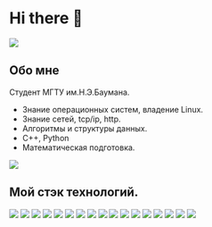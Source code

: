 # Hi there 👋   

![](https://user-images.githubusercontent.com/74038190/225813708-98b745f2-7d22-48cf-9150-083f1b00d6c9.gif)



## Обо мне   
Студент МГТУ им.Н.Э.Баумана. 
* Знание операционных систем, владение Linux.
* Знание сетей, tcp/ip, http.   
* Алгоритмы и структуры данных.
* С++, Python
* Математическая подготовка.

![](https://user-images.githubusercontent.com/74038190/212284136-03988914-d899-44b4-b1d9-4eeccf656e44.gif)   


## Мой стэк технологий.

<img src="https://img.shields.io/badge/C++-black?style=for-the-badge&logo=cplusplus&logoColor=3AAACF"/> <img src="https://img.shields.io/badge/Golang-black?style=for-the-badge&logo=Go&logoColor=3AAACF"> <img src="https://img.shields.io/badge/Python-black?style=for-the-badge&logo=python&logoColor=3AAACF"/>  <img src="https://img.shields.io/badge/GitHub-black?style=for-the-badge&logo=github&logoColor=3AAACF"/> <img src="https://img.shields.io/badge/Wireshark-black?style=for-the-badge&logo=wireshark&logoColor=3AAACF"/> <img src="https://img.shields.io/badge/Postman-black?style=for-the-badge&logo=postman&logoColor=3AAACF"/> <img src="https://img.shields.io/badge/Numpy-black?style=for-the-badge&logo=numpy&logoColor=3AAACF"/> <img src="https://img.shields.io/badge/Tensorflow-black?style=for-the-badge&logo=tensorflow&logoColor=3AAACF"/> <img src="https://img.shields.io/badge/MySQL-black?style=for-the-badge&logo=mysql&logoColor=3AAACF"/> <img src="https://img.shields.io/badge/Pandas-black?style=for-the-badge&logo=pandas&logoColor=3AAACF"/> <img src="https://img.shields.io/badge/Git-black?style=for-the-badge&logo=git&logoColor=3AAACF"/> <img src="https://img.shields.io/badge/Docker-black?style=for-the-badge&logo=docker&logoColor=3AAACF"/> <img src="https://img.shields.io/badge/Linux-black?style=for-the-badge&logo=linux&logoColor=3AAACF"/> <img src="https://img.shields.io/badge/Burp Suite-black?style=for-the-badge&logo=burpsuite&logoColor=3AAACF"/> <img src="https://img.shields.io/badge/Multisim-black?style=for-the-badge&logo=multisim&logoColor=3AAACF"/> <img src="https://img.shields.io/badge/Proteus-black?style=for-the-badge&logo=proteus&logoColor=3AAACF"/> <img src="https://img.shields.io/badge/VirtualBox-black?style=for-the-badge&logo=virtualbox&logoColor=3AAACF"/>   



<!--
**Fedorusita/Fedorusita** is a ✨ _special_ ✨ repository because its `README.md` (this file) appears on your GitHub profile.

Here are some ideas to get you started:

- 🔭 I’m currently working on ...
- 🌱 I’m currently learning ...
- 👯 I’m looking to collaborate on ...
- 🤔 I’m looking for help with ...
- 💬 Ask me about ...
- 📫 How to reach me: ...
- 😄 Pronouns: ...
- ⚡ Fun fact: ...
-->
